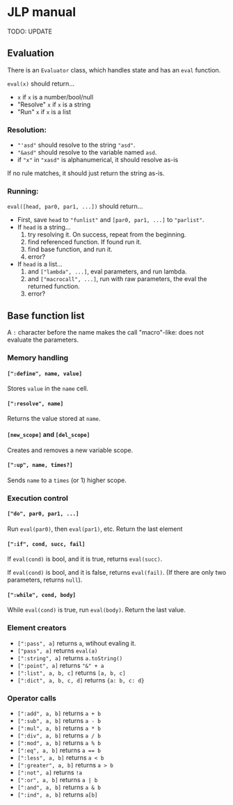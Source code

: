 # JLP manual

TODO: UPDATE

## Evaluation

There is an `Evaluator` class, which handles state and has an `eval` function.

`eval(x)` should return...
- `x` if `x` is a number/bool/null
- "Resolve" `x` if `x` is a string
- "Run" `x` if `x` is a list

### Resolution:

- `"'asd"` should resolve to the string `"asd"`.
- `"&asd"` should resolve to the variable named `asd`.
- if `"x"` in `"xasd"` is alphanumerical, it should resolve as-is

If no rule matches, it should just return the string as-is.

### Running:

`eval([head, par0, par1, ...])` should return... 
- First, save `head` to `"funlist"` and `[par0, par1, ...]` to `"parlist"`.
- If `head` is a string...
  1. try resolving it. On success, repeat from the beginning.
  2. find referenced function. If found run it.
  3. find base function, and run it.
  4. error?
- If `head` is a list...
  1. and `["lambda", ...]`, eval parameters, and run lambda.
  2. and `["macrocall", ...]`, run with raw parameters, the eval the returned function.
  3. error?

  
## Base function list

A `:` character before the name makes the call "macro"-like: does not evaluate the parameters. 

### Memory handling
#### `[":define", name, value]`
Stores `value` in the `name` cell.

#### `[":resolve", name]`
Returns the value stored at `name`.

#### `[new_scope]` and `[del_scope]`
Creates and removes a new variable scope.

#### `[":up", name, times?]`
Sends `name` to a `times` (or 1) higher scope.

### Execution control

#### `["do", par0, par1, ...]`
Run `eval(par0)`, then `eval(par1)`, etc. Return the last element

#### `[":if", cond, succ, fail]`

If `eval(cond)` is bool, and it is true, returns `eval(succ)`.

If `eval(cond)` is bool, and it is false, returns `eval(fail)`.
(If there are only two parameters, returns `null`).

#### `[":while", cond, body]`

While `eval(cond)` is true, run `eval(body)`. Return the last value.

### Element creators
- `[":pass", a]` returns `a`, wtihout evaling it.
- `["pass", a]` returns `eval(a)`
- `[":string", a]` returns `a.toString()`
- `[":point", a]` returns `"&" + a`
- `[":list", a, b, c]` returns `[a, b, c]`
- `[":dict", a, b, c, d]` returns `{a: b, c: d}`

### Operator calls
- `[":add", a, b]` returns `a + b`
- `[":sub", a, b]` returns `a - b`
- `[":mul", a, b]` returns `a * b`
- `[":div", a, b]` returns `a / b`
- `[":mod", a, b]` returns `a % b`
- `[":eq", a, b]` returns `a == b`
- `[":less", a, b]` returns `a < b`
- `[":greater", a, b]` returns `a > b`
- `[":not", a]` returns `!a`
- `[":or", a, b]` returns `a | b`
- `[":and", a, b]` returns `a & b`
- `[":ind", a, b]` returns `a[b]`